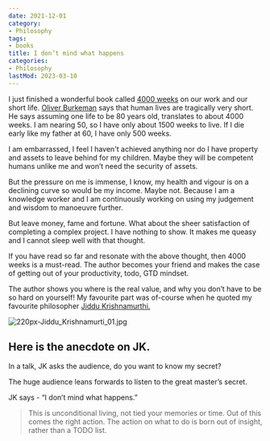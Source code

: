 ```yaml
---
date: 2021-12-01
category:
- Philosophy
tags:
- books
title: I don’t mind what happens
categories:
- Philosophy
lastMod: 2023-03-10
---
```

I just finished a wonderful book called [4000 weeks](https://www.audible.in/pd/Four-Thousand-Weeks-Audiobook/) on our work and our short life. [Oliver Burkeman](https://twitter.com/oliverburkeman) says that human lives are tragically very short. He says assuming one life to be 80 years old, translates to about 4000 weeks. I am nearing 50, so I have only about 1500 weeks to live. If I die early like my father at 60, I have only 500 weeks.

I am embarrassed, I feel I haven't achieved anything nor do I have property and assets to leave behind for my children. Maybe they will be competent humans unlike me and won’t need the security of assets.

But the pressure on me is immense, I know, my health and vigour is on a declining curve so would be my income. Maybe not. Because I am a knowledge worker and I am continuously working on using my judgement and wisdom to manoeuvre further.

But leave money, fame and fortune. What about the sheer satisfaction of completing a complex project. I have nothing to show. It makes me queasy and I cannot sleep well with that thought.

If you have read so far and resonate with the above thought, then 4000 weeks is a must-read. The author becomes your friend and makes the case of getting out of your productivity, todo, GTD mindset.

The author shows you where is the real value, and why you don’t have to be so hard on yourself! My favourite part was of-course when he quoted my favourite philosopher [Jiddu Krishnamurthi.](https://en.wikipedia.org/wiki/Jiddu_Krishnamurti)

![220px-Jiddu_Krishnamurti_01.jpg](https://manojnayak.mataroa.blog/images/215f99b8.jpeg)

## Here is the anecdote on JK.

In a talk, JK asks the audience, do you want to know my secret?

The huge audience leans forwards to listen to the great master’s secret.

JK says - “I don’t mind what happens.”

> This is unconditional living, not tied your memories or time. Out of this comes the right action. The action on what to do is born out of insight, rather than a TODO list.
